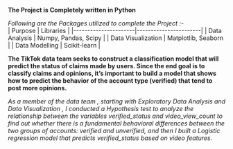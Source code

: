 **The Project is Completely written in Python**<br>

*Following are the Packages utilized to complete the Project :-*<br>
| Purpose              | Libraries             |
|----------------------|-----------------------|
| Data Analysis        | Numpy, Pandas, Scipy  |
| Data Visualization   | Matplotlib, Seaborn   |
|   Data Modelling     | Scikit-learn          |

**The TikTok data team seeks to construct a classification model that will predict the status of claims made by users. Since the end goal is to classify claims and opinions, it’s important to build a model that shows how to predict the behavior of the account type (verified) that tend to post more opinions.**<br>

   *As a member of the data team , starting with Exploratory Data Analysis and Data Visualization , I conducted a Hypothesis test to analyze the relationship between the variables verified_status and video_view_count to find out whether there is a fundamental behavioral differences between the two groups of accounts: verified and unverified, and then I built a Logistic regression model that predicts verified_status based on video features.*




